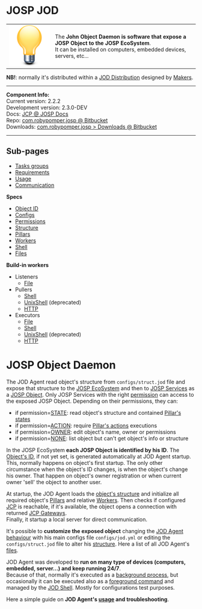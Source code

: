 # JOSP JOD

<table><tr>
<td>
<img src="JOSP_JOD_Logo_250.png" width="200">
</td>
<td>
The <b>John Object Daemon is software that expose a JOSP Object to the JOSP EcoSystem</b>. <br/>
It can be installed on computers, embedded devices, servers, etc...
</td>
</tr></table>

**NB!**: normally it's distributed within a [JOD Distribution](/docs/comps/jod_distributions.md)
designed by [Makers](/docs/actors/makers.md).

---

**Component Info:** <br/>
Current version: 2.2.2 <br/>
Development version: 2.3.0-DEV <br/>
Docs: [JCP @ JOSP Docs](README.md) <br/>
Repo: [com.robypomper.josp @ Bitbucket](https://bitbucket.org/johnosproject_shared/com.robypomper.josp/) <br/>
Downloads: [com.robypomper.josp > Downloads @ Bitbucket](https://bitbucket.org/johnosproject_shared/com.robypomper.josp/downloads/)

---

## Sub-pages

* [Tasks groups](tasks_groups.md)
* [Requirements](requirements.md)
* [Usage](usage.md)
* [Communication](comm.md)

**Specs** <br/>
* [Object ID](specs/object_id.md)
* [Configs](specs/configs.md)
* [Permissions](specs/permissions.md)
* [Structure](specs/structure.md)
* [Pillars](specs/pillars.md)
* [Workers](specs/workers.md)
* [Shell](specs/shell.md)
* [Files](specs/files.md)

**Build-in workers** <br/>
* Listeners
  * [File](workers/listener_file.md)
* Pullers
  * [Shell](workers/puller_shell.md)
  * [UnixShell](workers/puller_unixshell.md) (deprecated)
  * [HTTP](workers/puller_http.md)
* Executors
  * [File](workers/executor_file.md)
  * [Shell](workers/executor_shell.md)
  * [UnixShell](workers/executor_unixshell.md) (deprecated)
  * [HTTP](workers/executor_http.md)


# JOSP Object Daemon

The JOD Agent read object's structure from ```configs/struct.jod``` file and
expose that structure to the [JOSP EcoSystem](/docs/features/ecosystem.md) and
then to [JOSP Services](/docs/features/service_integration.md) as a [JOSP Object](/docs/features/objects_integration.md).
Only JOSP Services with the right [permission](/docs/features/permissions.md)
can access to the exposed JOSP Object. Depending on their permissions, they can:

* if permission=[STATE](/docs/features/permissions.md#state):
  read object's structure and contained [Pillar's states](specs/pillars.md#states)
* if permission=[ACTION](/docs/features/permissions.md#action):
  require [Pillar's actions](specs/pillars.md#actions) executions
* if permission=[OWNER](/docs/features/permissions.md#owner):
  edit object's name, owner or permissions
* if permission=[NONE](/docs/features/permissions.md#none):
  list object but can't get object's info or structure

In the JOSP EcoSystem **each JOSP Object is identified by his ID**. The
[Object's ID](specs/object_id.md), if not yet set, is generated automatically at
JOD Agent startup. This, normally happens on object's first startup.
The only other circumstance when the object's ID changes, is when the object's
change his owner. That happen on object's owner registration or when current
owner 'sell' the object to another user.

At startup, the JOD Agent loads the [object's structure](specs/structure.md) and
initialize all required object's [Pillars](specs/pillars.md) and relative
[Workers](specs/workers.md). Then checks if configured [JCP](/docs/comps/jcp/README.md)
is reachable, if it's available, the object opens a connection with returned
[JCP Gateways](/docs/comps/jcp/core/gws/README.md).<br/>
Finally, it startup a local server for direct communication.

It's possible to **customize the exposed object** changing the [JOD Agent behaviour](specs/configs.md)
with his main configs file  ```configs/jod.yml``` or editing the ```configs/struct.jod```
file to alter his [structure](specs/structure.md).
Here a list of all JOD Agent's [files](specs/files.md).

JOD Agent was developed to **run on many type of devices (computers, embedded,
server...) and keep running 24/7**.<br/>
Because of that, normally it's executed as a [background process](usage.md#daemon),
but occasionally it can be executed also as a [foreground command](usage.md#command)
and managed by the [JOD Shell](specs/shell.md). Mostly for configurations test purposes.

Here a simple guide on **JOD Agent's [usage](usage.md) and troubleshooting**.

